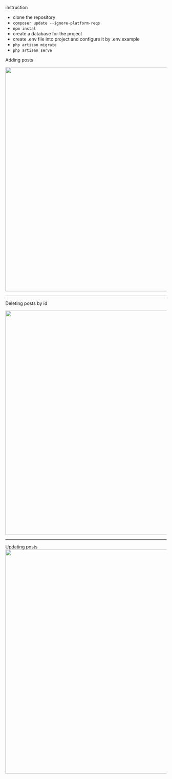 instruction

- clone the repository 
- ``composer update --ignore-platform-reqs``
- ``npm instal ``
- create a database for the project 
- create .env file into project and configure it by .env.example 
- ``php artisan migrate``
- ``php artisan serve``


Adding posts

<img src="/add.gif" width="700"/>
<hr>

Deleting posts by id

<img src="/delete.gif" width="700"/>
<hr>
Updating posts
<img src="/update.gif" width="700"/>
